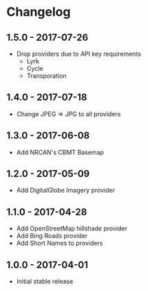 
# Changelog

## 1.5.0 - 2017-07-26

- Drop providers due to API key requirements
  - Lyrk
  - Cycle
  - Transporation

## 1.4.0 - 2017-07-18

- Change JPEG => JPG to all providers

## 1.3.0 - 2017-06-08

- Add NRCAN's CBMT Basemap

## 1.2.0 - 2017-05-09

- Add DigitalGlobe Imagery provider

## 1.1.0 - 2017-04-28

- Add OpenStreetMap hillshade provider
- Add Bing Roads provider
- Add Short Names to providers

## 1.0.0 - 2017-04-01

- Initial stable release
